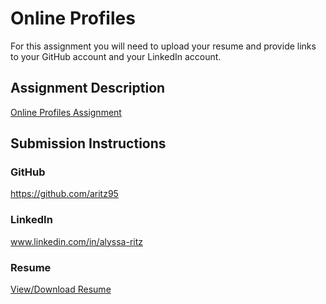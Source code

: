# Online Profiles
For this assignment you will need to upload your resume and provide links to your GitHub account and your LinkedIn account.

## Assignment Description
[Online Profiles Assignment](https://education.launchcode.org/liftoff/modules/assignments/online-profiles)

## Submission Instructions
 
### GitHub
https://github.com/aritz95
 
### LinkedIn
www.linkedin.com/in/alyssa-ritz

### Resume
[View/Download Resume](https://github.com/aritz95/liftoff-assignments/blob/75620257a9ad99527cff859d20f07ff3d7dcf223/C1-Online_Profiles/Alyssa%20Ritz%20Resume.pdf)

